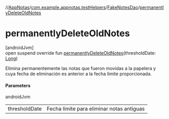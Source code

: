 //[AppNotas](../../../index.md)/[com.example.appnotas.testHelpers](../index.md)/[FakeNotesDao](index.md)/[permanentlyDeleteOldNotes](permanently-delete-old-notes.md)

# permanentlyDeleteOldNotes

[androidJvm]\
open suspend override fun [permanentlyDeleteOldNotes](permanently-delete-old-notes.md)(thresholdDate: [Long](https://kotlinlang.org/api/latest/jvm/stdlib/kotlin-stdlib/kotlin/-long/index.html))

Elimina permanentemente las notas que fueron movidas a la papelera y cuya fecha de eliminación es anterior a la fecha límite proporcionada.

#### Parameters

androidJvm

| | |
|---|---|
| thresholdDate | Fecha límite para eliminar notas antiguas |
